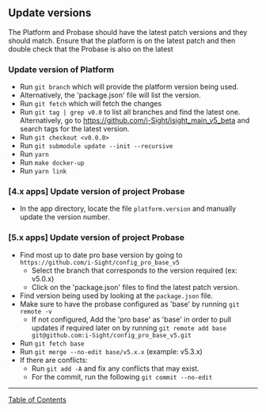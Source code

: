 ## Update versions

The Platform and Probase should have the latest patch versions and they should match. Ensure that the platform is on the latest patch and then double check that the Probase is also on the latest

### Update version of Platform
- Run `git branch` which will provide the platform version being used.
- Alternatively, the 'package.json' file will list the version.
- Run `git fetch` which will fetch the changes
- Run `git tag | grep v0.0` to list all branches and find the latest one. Alternatively, go to <https://github.com/i-Sight/isight_main_v5_beta> and search tags for the latest version.
- Run `git checkout <v0.0.0>`
- Run `git submodule update --init --recursive`
- Run `yarn`
- Run `make docker-up`
- Run `yarn link`

### [4.x apps] Update version of project Probase
- In the app directory, locate the file `platform.version` and manually update the version number.

### [5.x apps] Update version of project Probase
- Find most up to date pro base version by going to `https://github.com/i-Sight/config_pro_base_v5`
	- Select the branch that corresponds to the version required (ex: v5.0.x)
	- Click on the 'package.json' files to find the latest patch version.
- Find version being used by looking at the `package.json` file.
- Make sure to have the probase configured as 'base' by running `git remote -v`
	- If not configured, Add the 'pro base' as 'base' in order to pull updates if required later on by running `git remote add base git@github.com:i-Sight/config_pro_base_v5.git`
- Run `git fetch base`
- Run `git merge --no-edit base/v5.x.x` (example: v5.3.x)
- If there are conflicts:
	- Run `git add -A` and fix any conflicts that may exist.
	- For the commit, run the following `git commit --no-edit`

***
[Table of Contents](../README.md)